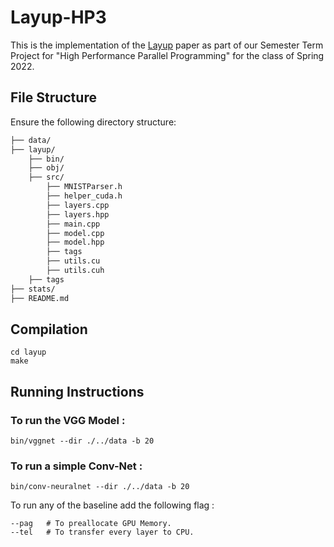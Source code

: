 # Layup-HP3
This is the implementation of the [Layup](https://dl.acm.org/doi/10.1145/3357238) paper as part of our Semester Term Project for "High Performance Parallel Programming" for the class of Spring 2022. 

## File Structure

Ensure the following directory structure:

```bash
├── data/
├── layup/
    ├── bin/
    ├── obj/
    ├── src/
        ├── MNISTParser.h
        ├── helper_cuda.h
        ├── layers.cpp
        ├── layers.hpp
        ├── main.cpp 
        ├── model.cpp
        ├── model.hpp
        ├── tags
        ├── utils.cu
        ├── utils.cuh
    ├── tags       
├── stats/
├── README.md
```

## Compilation 

```
cd layup
make
```

## Running Instructions

### To run the VGG Model : 
```
bin/vggnet --dir ./../data -b 20
```

### To run a simple Conv-Net : 
```
bin/conv-neuralnet --dir ./../data -b 20
```

To run any of the baseline add the following flag : 
```
--pag   # To preallocate GPU Memory.
--tel   # To transfer every layer to CPU.
```